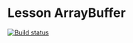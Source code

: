 # Lesson ArrayBuffer
[![Build status](https://ci.appveyor.com/api/projects/status/u7jgvc7b7s51ma24?svg=true)](https://ci.appveyor.com/project/igrkirillov/lesson-array-buffer)